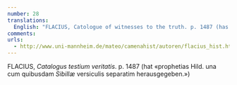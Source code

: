 ```yaml
---
number: 28
translations:
  English: "FLACIUS, Catologue of witnesses to the truth. p. 1487 (has published \"the prophecies of Hildegard together with certain verses of the Sybil [i.e. Hildegard] separately\"). [Trans. J. Bain]"
comments:
urls:
  - http://www.uni-mannheim.de/mateo/camenahist/autoren/flacius_hist.html
---
```


FLACIUS, <em>Catalogus testium veritatis</em>. p. 1487 (hat «prophetias Hild. una cum quibusdam <em>Sibillæ</em> versiculis separatim herausgegeben.»)
